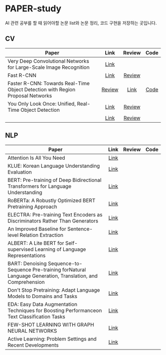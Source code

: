 # PAPER-study

AI 관련 공부를 할 때 읽어야할 논문 list와 논문 정리, 코드 구현을 저장하는 곳입니다.


## CV

|Paper|Link|Review|Code|
|---|:---:|:---:|:---:|
|Very Deep Convolutional Networks for Large-Scale Image Recognition|[Link](https://arxiv.org/abs/1409.1556.pdf)|||
|Fast R-CNN|[Link](https://arxiv.org/abs/1504.08083.pdf)|[Review](https://wannabeds.tistory.com/15)||
|Faster R-CNN: Towards Real-Time Object Detection with Region Proposal Networks|[Review](https://arxiv.org/abs/1506.01497.pdf)|[Link](https://wannabeds.tistory.com/16)|[Code](https://github.com/kimsh0507/PAPER-study/blob/main/CV%20models/Faster_R_CNN_%EA%B5%AC%ED%98%84.ipynb)|
|You Only Look Once: Unified, Real-Time Object Detection|[Link](https://arxiv.org/abs/1506.02640.pdf)|[Review](https://wannabeds.tistory.com/17)||
| |[Link]( )|[Review]( )||



## NLP

|Paper|Link|Review|Code|
|---|:---:|:---:|:---:|
|Attention Is All You Need|[Link](https://arxiv.org/pdf/1706.03762.pdf)|||
|KLUE: Korean Language Understanding Evaluation|[Link](https://arxiv.org/pdf/2105.09680.pdf)|||
|BERT: Pre-training of Deep Bidirectional Transformers for Language Understanding|[Link](https://arxiv.org/pdf/1810.04805.pdf)|||
|RoBERTa: A Robustly Optimized BERT Pretraining Approach|[Link](https://arxiv.org/pdf/1907.11692.pdf)|||
|ELECTRA: Pre-training Text Encoders as Discriminators Rather Than Generators|[Link](https://arxiv.org/pdf/2003.10555.pdf)|||
|An Improved Baseline for Sentence-level Relation Extraction|[Link](https://arxiv.org/pdf/2102.01373.pdf)|||
|ALBERT: A Lite BERT for Self-supervised Learning of Language Representations|[Link](https://arxiv.org/pdf/1909.11942.pdf)|||
|BART: Denoising Sequence-to-Sequence Pre-training forNatural Language Generation, Translation, and Comprehension|[Link](https://arxiv.org/pdf/1910.13461.pdf)|||
|Don't Stop Pretraining: Adapt Language Models to Domains and Tasks|[Link](https://arxiv.org/pdf/2004.10964.pdf)|||
|EDA: Easy Data Augmentation Techniques for Boosting Performanceon Text Classification Tasks|[Link](https://arxiv.org/pdf/1901.11196.pdf)|||
|FEW-SHOT LEARNING WITH GRAPH NEURAL NETWORKS|[Link](https://arxiv.org/pdf/1711.04043v3.pdf)|||
|Active Learning: Problem Settings and Recent Developments|[Link](https://arxiv.org/pdf/2012.04225.pdf)|||
